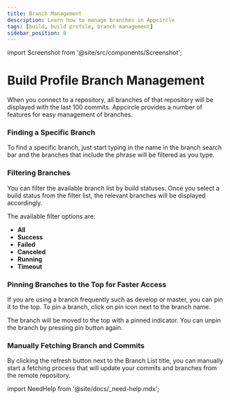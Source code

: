 ```yaml
---
title: Branch Management
description: Learn how to manage branches in Appcircle
tags: [build, build profile, branch management]
sidebar_position: 8
---
```


import Screenshot from '@site/src/components/Screenshot';

# Build Profile Branch Management

When you connect to a repository, all branches of that repository will be displayed with the last 100 commits. Appcircle provides a number of features for easy management of branches.

### Finding a Specific Branch

To find a specific branch, just start typing in the name in the branch search bar and the branches that include the phrase will be filtered as you type.

<Screenshot url='https://cdn.appcircle.io/docs/assets/branch-operation-specific-branch.png' />

### Filtering Branches

You can filter the available branch list by build statuses. Once you select a build status from the filter list, the relevant branches will be displayed accordingly.

<Screenshot url='https://cdn.appcircle.io/docs/assets/BE-3109-filter.png' />

<Screenshot url='https://cdn.appcircle.io/docs/assets/BE-3109-filter2.png' />

The available filter options are:

- **All**  
- **Success**
- **Failed** 
- **Canceled** 
- **Running** 
- **Timeout**

### Pinning Branches to the Top for Faster Access

If you are using a branch frequently such as develop or master, you can pin it to the top. To pin a branch, click on pin icon next to the branch name.

<Screenshot url='https://cdn.appcircle.io/docs/assets/branch-operation-pin-unpinned.png' />

The branch will be moved to the top with a pinned indicator. You can unpin the branch by pressing pin button again.

<Screenshot url='https://cdn.appcircle.io/docs/assets/branch-operation-pin-pinned.png' />

### Manually Fetching Branch and Commits

By clicking the refresh button next to the Branch List title, you can manually start a fetching process that will update your commits and branches from the remote repository.

<Screenshot url='https://cdn.appcircle.io/docs/assets/BE5278-fetch.png' />

import NeedHelp from '@site/docs/\_need-help.mdx';

<NeedHelp />
